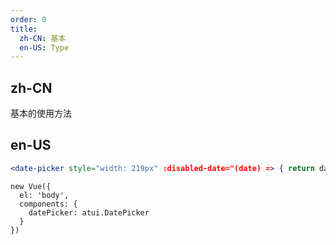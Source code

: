 ```yaml
---
order: 0
title:
  zh-CN: 基本
  en-US: Type
---
```


## zh-CN
基本的使用方法


## en-US


````jsx
<date-picker style="width: 219px" :disabled-date="(date) => { return date.getMonth() === 1 }"></date-picker>
````

````vue-script
new Vue({
  el: 'body',
  components: {
    datePicker: atui.DatePicker
  }
})
````
